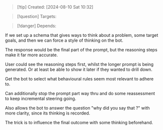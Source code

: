 
>[!tip] Created: [2024-08-10 Sat 10:32]

>[!question] Targets: 

>[!danger] Depends: 

If we set up a schema that gives ways to think about a problem, some target goals, and then we can force a style of thinking on the bot.

The response would be the final part of the prompt, but the reasoning steps make it far more accurate.

User could see the reasoning steps first, whilst the longer prompt is being generated.
Or at least be able to show it later if they wanted to drill down.

Get the bot to select what behavioural rules seem most relevant to adhere to.

Can additionally stop the prompt part way thru and do some reassessment to keep incremental steering going.

Also allows the bot to answer the question "why did you say that ?" with more clarity, since its thinking is recorded.

The trick is to influence the final outcome with some thinking beforehand.